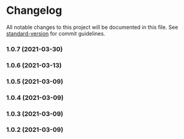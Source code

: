 # Changelog

All notable changes to this project will be documented in this file. See [standard-version](https://github.com/conventional-changelog/standard-version) for commit guidelines.

### 1.0.7 (2021-03-30)

### 1.0.6 (2021-03-13)

### 1.0.5 (2021-03-09)

### 1.0.4 (2021-03-09)

### 1.0.3 (2021-03-09)

### 1.0.2 (2021-03-09)
